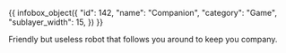 {{ infobox_object({
	"id": 142,
	"name": "Companion",
	"category": "Game",
	"sublayer_width": 15,
}) }}

Friendly but useless robot that follows you around to keep you company.